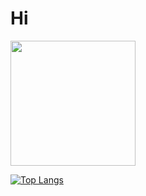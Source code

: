 # Hi

<div align=left>
<img height="200em" src="https://github-readme-stats.vercel.app/api?username=josephhou626&show_icons=true&icon_color=CE1D2D&text_color=718096&bg_color=ffffff&hide_title=true" />
</div> 


[![Top Langs](https://github-readme-stats.vercel.app/api/top-langs/?username=josephhou626&layout=compact)](https://github.com/anuraghazra/github-readme-stats)


